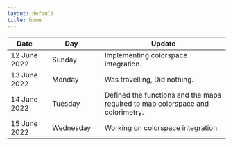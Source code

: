 ```yaml
---
layout: default
title: home
---
```


|Date        ||Day          ||Update
| -----------|-|------------|-|-------------|
12 June 2022 ||Sunday       ||  Implementing colorspace integration.
13 June 2022 ||Monday       || Was travelling, Did nothing. 
14 June 2022 ||Tuesday      || Defined the functions and the maps required to map colorspace and colorimetry.
15 June 2022 ||Wednesday       || Working on colorspace integration.
